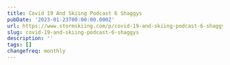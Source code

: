 ```yaml
---
title: Covid 19 And Skiing Podcast 6 Shaggys
pubDate: '2023-01-23T00:00:00.000Z'
url: https://www.stormskiing.com/p/covid-19-and-skiing-podcast-6-shaggys
slug: covid-19-and-skiing-podcast-6-shaggys
description: ''
tags: []
changefreq: monthly
---
```


<!-- Add post content below -->
